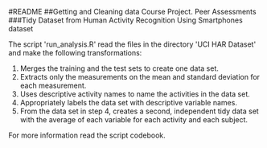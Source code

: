 #README
##Getting and Cleaning data Course Project. Peer Assessments
###Tidy Dataset from Human Activity Recognition Using Smartphones dataset

The script 'run_analysis.R' read the files in the directory 'UCI HAR Dataset' and make the following transformations:
1.	Merges the training and the test sets to create one data set.
2.	Extracts only the measurements on the mean and standard deviation for each measurement.
3.	Uses descriptive activity names to name the activities in the data set.
4.	Appropriately labels the data set with descriptive variable names.
5.	From the data set in step 4, creates a second, independent tidy data set with the average of each variable for each activity and each subject.

For more information read the script codebook.

